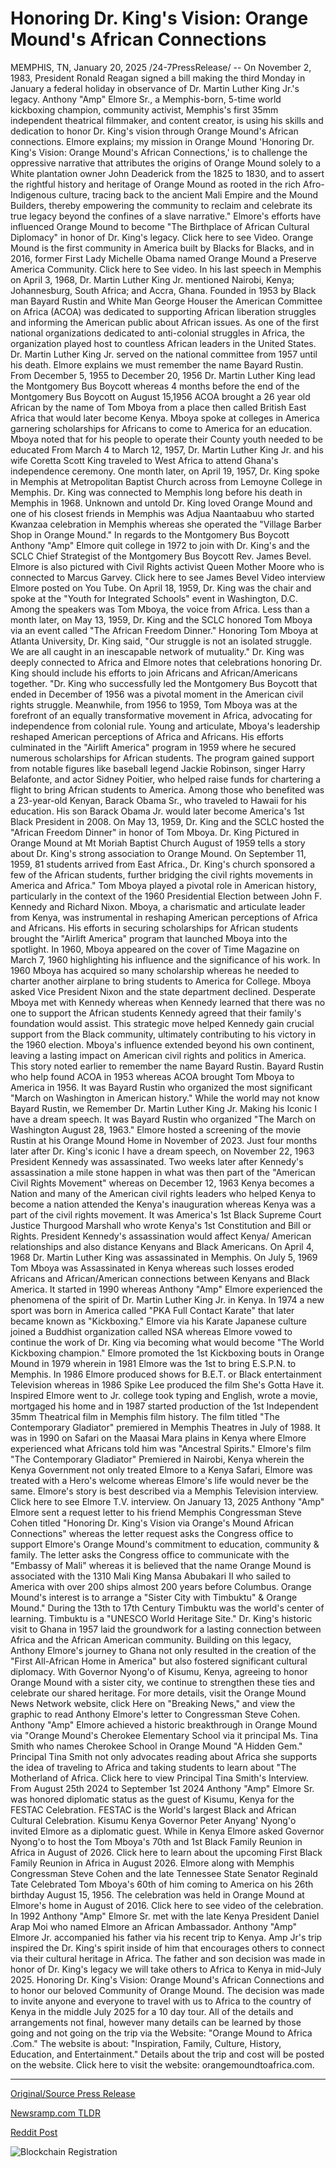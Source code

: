 # Honoring Dr. King's Vision: Orange Mound's African Connections

MEMPHIS, TN, January 20, 2025 /24-7PressRelease/ -- On November 2, 1983, President Ronald Reagan signed a bill making the third Monday in January a federal holiday in observance of Dr. Martin Luther King Jr.'s legacy. Anthony "Amp" Elmore Sr., a Memphis-born, 5-time world kickboxing champion, community activist, Memphis's first 35mm independent theatrical filmmaker, and content creator, is using his skills and dedication to honor Dr. King's vision through Orange Mound's African connections.   Elmore explains; my mission in Orange Mound 'Honoring Dr. King's Vision: Orange Mound's African Connections,' is to challenge the oppressive narrative that attributes the origins of Orange Mound solely to a White plantation owner John Deaderick from the 1825 to 1830, and to assert the rightful history and heritage of Orange Mound as rooted in the rich Afro-Indigenous culture, tracing back to the ancient Mali Empire and the Mound Builders, thereby empowering the community to reclaim and celebrate its true legacy beyond the confines of a slave narrative."   Elmore's efforts have influenced Orange Mound to become "The Birthplace of African Cultural Diplomacy" in honor of Dr. King's legacy. Click here to see Video.  Orange Mound is the first community in America built by Blacks for Blacks, and in 2016, former First Lady Michelle Obama named Orange Mound a Preserve America Community. Click here to See video.  In his last speech in Memphis on April 3, 1968, Dr. Martin Luther King Jr. mentioned Nairobi, Kenya; Johannesburg, South Africa; and Accra, Ghana. Founded in 1953 by Black man Bayard Rustin and White Man George Houser the American Committee on Africa (ACOA) was dedicated to supporting African liberation struggles and informing the American public about African issues. As one of the first national organizations dedicated to anti-colonial struggles in Africa, the organization played host to countless African leaders in the United States. Dr. Martin Luther King Jr. served on the national committee from 1957 until his death.   Elmore explains we must remember the name Bayard Rustin. From December 5, 1955 to December 20, 1956 Dr. Martin Luther King lead the Montgomery Bus Boycott whereas 4 months before the end of the Montgomery Bus Boycott on August 15,1956 ACOA brought a 26 year old African by the name of Tom Mboya from a place then called British East Africa that would later become Kenya. Mboya spoke at colleges in America garnering scholarships for Africans to come to America for an education. Mboya noted that for his people to operate their County youth needed to be educated  From March 4 to March 12, 1957, Dr. Martin Luther King Jr. and his wife Coretta Scott King traveled to West Africa to attend Ghana's independence ceremony. One month later, on April 19, 1957, Dr. King spoke in Memphis at Metropolitan Baptist Church across from Lemoyne College in Memphis. Dr. King was connected to Memphis long before his death in Memphis in 1968. Unknown and untold Dr. King loved Orange Mound and one of his closest friends in Memphis was Adjua Naantaabuu who started Kwanzaa celebration in Memphis whereas she operated the "Village Barber Shop in Orange Mound."   In regards to the Montgomery Bus Boycott Anthony "Amp" Elmore quit college in 1972 to join with Dr. King's and the SCLC Chief Strategist of the Montgomery Bus Boycott Rev. James Bevel. Elmore is also pictured with Civil Rights activist Queen Mother Moore who is connected to Marcus Garvey. Click here to see James Bevel Video interview Elmore posted on You Tube.  On April 18, 1959, Dr. King was the chair and spoke at the "Youth for Integrated Schools" event in Washington, D.C. Among the speakers was Tom Mboya, the voice from Africa. Less than a month later, on May 13, 1959, Dr. King and the SCLC honored Tom Mboya via an event called "The African Freedom Dinner."  Honoring Tom Mboya at Atlanta University, Dr. King said, "Our struggle is not an isolated struggle. We are all caught in an inescapable network of mutuality." Dr. King was deeply connected to Africa and Elmore notes that celebrations honoring Dr. King should include his efforts to join Africans and African/Americans together.  "Dr. King who successfully led the Montgomery Bus Boycott that ended in December of 1956 was a pivotal moment in the American civil rights struggle. Meanwhile, from 1956 to 1959, Tom Mboya was at the forefront of an equally transformative movement in Africa, advocating for independence from colonial rule.   Young and articulate, Mboya's leadership reshaped American perceptions of Africa and Africans. His efforts culminated in the "Airlift America" program in 1959 where he secured numerous scholarships for African students. The program gained support from notable figures like baseball legend Jackie Robinson, singer Harry Belafonte, and actor Sidney Poitier, who helped raise funds for chartering a flight to bring African students to America. Among those who benefited was a 23-year-old Kenyan, Barack Obama Sr., who traveled to Hawaii for his education. His son Barack Obama Jr. would later become America's 1st Black President in 2008.  On May 13, 1959, Dr. King and the SCLC hosted the "African Freedom Dinner" in honor of Tom Mboya. Dr. King Pictured in Orange Mound at Mt Moriah Baptist Church August of 1959 tells a story about Dr. King's strong association to Orange Mound. On September 11, 1959, 81 students arrived from East Africa., Dr. King's church sponsored a few of the African students, further bridging the civil rights movements in America and Africa."   Tom Mboya played a pivotal role in American history, particularly in the context of the 1960 Presidential Election between John F. Kennedy and Richard Nixon. Mboya, a charismatic and articulate leader from Kenya, was instrumental in reshaping American perceptions of Africa and Africans. His efforts in securing scholarships for African students brought the "Airlift America" program that launched Mboya into the spotlight. In 1960, Mboya appeared on the cover of Time Magazine on March 7, 1960 highlighting his influence and the significance of his work.  In 1960 Mboya has acquired so many scholarship whereas he needed to charter another airplane to bring students to America for College. Mboya asked Vice President Nixon and the state department declined. Desperate Mboya met with Kennedy whereas when Kennedy learned that there was no one to support the African students Kennedy agreed that their family's foundation would assist.  This strategic move helped Kennedy gain crucial support from the Black community, ultimately contributing to his victory in the 1960 election. Mboya's influence extended beyond his own continent, leaving a lasting impact on American civil rights and politics in America.  This story noted earlier to remember the name Bayard Rustin. Bayard Rustin who help found ACOA in 1953 whereas ACOA brought Tom Mboya to America in 1956. It was Bayard Rustin who organized the most significant "March on Washington in American history." While the world may not know Bayard Rustin, we Remember Dr. Martin Luther King Jr. Making his Iconic I have a dream speech. It was Bayard Rustin who organized "The March on Washington August 28, 1963." Elmore hosted a screening of the movie Rustin at his Orange Mound Home in November of 2023.  Just four months later after Dr. King's iconic I have a dream speech, on November 22, 1963 President Kennedy was assassinated. Two weeks later after Kennedy's assassination a mile stone happen in what was then part of the "American Civil Rights Movement" whereas on December 12, 1963 Kenya becomes a Nation and many of the American civil rights leaders who helped Kenya to become a nation attended the Kenya's inauguration whereas Kenya was a part of the civil rights movement. It was America's 1st Black Supreme Court Justice Thurgood Marshall who wrote Kenya's 1st Constitution and Bill or Rights.  President Kennedy's assassination would affect Kenya/ American relationships and also distance Kenyans and Black Americans. On April 4, 1968 Dr. Martin Luther King was assassinated in Memphis. On July 5, 1969 Tom Mboya was Assassinated in Kenya whereas such losses eroded Africans and African/American connections between Kenyans and Black America.  It started in 1990 whereas Anthony "Amp" Elmore experienced the phenomena of the spirit of Dr. Martin Luther King Jr. in Kenya. In 1974 a new sport was born in America called "PKA Full Contact Karate" that later became known as "Kickboxing."  Elmore via his Karate Japanese culture joined a Buddhist organization called NSA whereas Elmore vowed to continue the work of Dr. King via becoming what would become "The World Kickboxing champion."  Elmore promoted the 1st Kickboxing bouts in Orange Mound in 1979 wherein in 1981 Elmore was the 1st to bring E.S.P.N. to Memphis.  In 1986 Elmore produced shows for B.E.T. or Black entertainment Television whereas in 1986 Spike Lee produced the film She's Gotta Have it. Inspired Elmore went to Jr. college took typing and English, wrote a movie, mortgaged his home and in 1987 started production of the 1st Independent 35mm Theatrical film in Memphis film history. The film titled "The Contemporary Gladiator" premiered in Memphis Theatres in July of 1988.  It was in 1990 on Safari on the Maasai Mara plains in Kenya where Elmore experienced what Africans told him was "Ancestral Spirits." Elmore's film "The Contemporary Gladiator" Premiered in Nairobi, Kenya wherein the Kenya Government not only treated Elmore to a Kenya Safari, Elmore was treated with a Hero's welcome whereas Elmore's life would never be the same. Elmore's story is best described via a Memphis Television interview. Click here to see Elmore T.V. interview.   On January 13, 2025 Anthony "Amp" Elmore sent a request letter to his friend Memphis Congressman Steve Cohen titled "Honoring Dr. King's Vision via Orange's Mound African Connections" whereas the letter request asks the Congress office to support Elmore's Orange Mound's commitment to education, community & family.   The letter asks the Congress office to communicate with the "Embassy of Mali" whereas it is believed that the name Orange Mound is associated with the 1310 Mali King Mansa Abubakari II who sailed to America with over 200 ships almost 200 years before Columbus. Orange Mound's interest is to arrange a "Sister City with Timbuktu" & Orange Mound." During the 13th to 17th Century Timbuktu was the world's center of learning. Timbuktu is a "UNESCO World Heritage Site."   Dr. King's historic visit to Ghana in 1957 laid the groundwork for a lasting connection between Africa and the African American community. Building on this legacy, Anthony Elmore's journey to Ghana not only resulted in the creation of the "First All-African Home in America" but also fostered significant cultural diplomacy. With Governor Nyong'o of Kisumu, Kenya, agreeing to honor Orange Mound with a sister city, we continue to strengthen these ties and celebrate our shared heritage. For more details, visit the Orange Mound News Network website, click Here on "Breaking News," and view the graphic to read Anthony Elmore's letter to Congressman Steve Cohen.  Anthony "Amp" Elmore achieved a historic breakthrough in Orange Mound via "Orange Mound's Cherokee Elementary School via it principal Ms. Tina Smith who names Cherokee School in Orange Mound "A Hidden Gem." Principal Tina Smith not only advocates reading about Africa she supports the idea of traveling to Africa and taking students to learn about "The Motherland of Africa. Click here to view Principal Tina Smith's Interview.  From August 25th 2024 to September 1st 2024 Anthony "Amp" Elmore Sr. was honored diplomatic status as the guest of Kisumu, Kenya for the FESTAC Celebration. FESTAC is the World's largest Black and African Cultural Celebration. Kisumu Kenya Governor Peter Anyang' Nyong'o invited Elmore as a diplomatic guest. While in Kenya Elmore asked Governor Nyong'o to host the Tom Mboya's 70th and 1st Black Family Reunion in Africa in August of 2026. Click here to learn about the upcoming First Black Family Reunion in Africa in August 2026.  Elmore along with Memphis Congressman Steve Cohen and the late Tennessee State Senator Reginald Tate Celebrated Tom Mboya's 60th of him coming to America on his 26th birthday August 15, 1956. The celebration was held in Orange Mound at Elmore's home in August of 2016. Click here to see video of the celebration.  In 1992 Anthony "Amp" Elmore Sr. met with the late Kenya President Daniel Arap Moi who named Elmore an African Ambassador. Anthony "Amp" Elmore Jr. accompanied his father via his recent trip to Kenya. Amp Jr's trip inspired the Dr. King's spirit inside of him that encourages others to connect via their cultural heritage in Africa. The father and son decision was made in honor of Dr. King's legacy we will take others to Africa to Kenya in mid-July 2025.  Honoring Dr. King's Vision: Orange Mound's African Connections and to honor our beloved Community of Orange Mound. The decision was made to invite anyone and everyone to travel with us to Africa to the country of Kenya in the middle July 2025 for a 10 day tour. All of the details and arrangements not final, however many details can be learned by those going and not going on the trip via the Website: "Orange Mound to Africa .Com." The website is about: "Inspiration, Family, Culture, History, Education, and Entertainment." Details about the trip and cost will be posted on the website. Click here to visit the website: orangemoundtoafrica.com. 

---

[Original/Source Press Release](https://www.24-7pressrelease.com/press-release/517822/honoring-dr-kings-vision-orange-mounds-african-connections)
                    

[Newsramp.com TLDR](https://newsramp.com/curated-news/honoring-dr-king-s-vision-orange-mound-s-african-connections/3ec3ced17c41ca77f840915bf72ab905) 

 



[Reddit Post](https://www.reddit.com/r/eventNews/comments/1i5lheu/honoring_dr_kings_vision_orange_mounds_african/) 



![Blockchain Registration](https://cdn.newsramp.app/24-7PressRelease/qrcode/251/20/dashSUUK.webp)